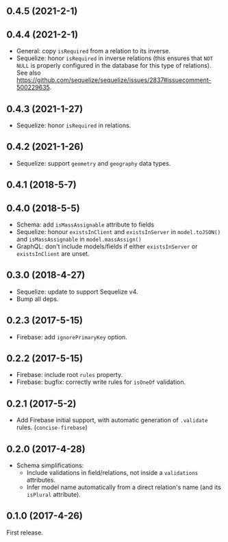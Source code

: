 ## 0.4.5 (2021-2-1)

## 0.4.4 (2021-2-1)

- General: copy `isRequired` from a relation to its inverse.
- Sequelize: honor `isRequired` in inverse relations (this ensures that `NOT NULL` is properly configured in the database for this type of relations). See also https://github.com/sequelize/sequelize/issues/2837#issuecomment-500229635.

## 0.4.3 (2021-1-27)

- Sequelize: honor `isRequired` in relations.

## 0.4.2 (2021-1-26)

- Sequelize: support `geometry` and `geography` data types.

## 0.4.1 (2018-5-7)

## 0.4.0 (2018-5-5)

- Schema: add `isMassAssignable` attribute to fields
- Sequelize: honour `existsInClient` and `existsInServer` in `model.toJSON()` and `isMassAssignable` in `model.massAssign()`
- GraphQL: don't include models/fields if either `existsInServer` or `existsInClient` are unset.

## 0.3.0 (2018-4-27)

- Sequelize: update to support Sequelize v4.
- Bump all deps.

## 0.2.3 (2017-5-15)

- Firebase: add `ignorePrimaryKey` option.

## 0.2.2 (2017-5-15)

- Firebase: include root `rules` property.
- Firebase: bugfix: correctly write rules for `isOneOf` validation.

## 0.2.1 (2017-5-2)

- Add Firebase initial support, with automatic generation of `.validate` rules. (`concise-firebase`)

## 0.2.0 (2017-4-28)

- Schema simplifications:
  - Include validations in field/relations, not inside a `validations` attributes.
  - Infer model name automatically from a direct relation's name (and its `isPlural` attribute).

## 0.1.0 (2017-4-26)

First release.
